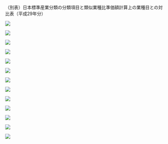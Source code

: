 （別表）日本標準産業分類の分類項目と類似業種比準価額計算上の業種目との対比表（平成29年分）

![](https://www.nta.go.jp/tmp/44d7f877-8390-4dee-b251-75f874534684/images/02d86d3e5c0f49a874afe945292458239b38ebd66d35db7bbb1c4daf765dc279.jpg)

![](https://www.nta.go.jp/tmp/44d7f877-8390-4dee-b251-75f874534684/images/7de3e95b7f1369ddaf01e150fc8622f72166bd5cd7b8911d8d69eca8db35f422.jpg)

![](https://www.nta.go.jp/tmp/44d7f877-8390-4dee-b251-75f874534684/images/96db1ff03aa8e7ccca342770aebdf5e71e5948cf51235b7c11293786b315fcaa.jpg)

![](https://www.nta.go.jp/tmp/44d7f877-8390-4dee-b251-75f874534684/images/eee960014c716545cfdefbe2d13864e5a4f407b9d34589182af5c3309ae7c779.jpg)

![](https://www.nta.go.jp/tmp/44d7f877-8390-4dee-b251-75f874534684/images/28a27b8bfd32003a8cc8e2cb1987131b9a4ac0443491456f5675cb6b1d389efb.jpg)

![](https://www.nta.go.jp/tmp/44d7f877-8390-4dee-b251-75f874534684/images/aac7a1b1cb7e87d359d35188a61300cedd4468e8664b98b362a8863d42ef75d4.jpg)

![](https://www.nta.go.jp/tmp/44d7f877-8390-4dee-b251-75f874534684/images/be740f946c208e2353df49846edb4af105ab226457215f88e33854a741b1caa4.jpg)

![](https://www.nta.go.jp/tmp/44d7f877-8390-4dee-b251-75f874534684/images/379f6f74b40ba1bd090d007b19dafa7c096c759e69b90554d88816ce9b943438.jpg)

![](https://www.nta.go.jp/tmp/44d7f877-8390-4dee-b251-75f874534684/images/f4455abcfeac7cd720c07e3c12c708e67849c51a7a9e22042e6843c46c548e97.jpg)

![](https://www.nta.go.jp/tmp/44d7f877-8390-4dee-b251-75f874534684/images/703772dfb0d3e81d26adda9fec14eff4e6ca027c1dff694432e3d0516b8d29ca.jpg)

![](https://www.nta.go.jp/tmp/44d7f877-8390-4dee-b251-75f874534684/images/6a20179dac3b68d4fda5ab803f713fce11208517752ed7655cb73187f32af29c.jpg)

![](https://www.nta.go.jp/tmp/44d7f877-8390-4dee-b251-75f874534684/images/aecbcfddbf5bd816c8d38c627718721e126b86a6e5df51f77c13eb126987ed0e.jpg)

![](https://www.nta.go.jp/tmp/44d7f877-8390-4dee-b251-75f874534684/images/914e7eabd68d3d12a52a4a75d4ca43bf3ad708338439b4a6e7b5618c481baba6.jpg)